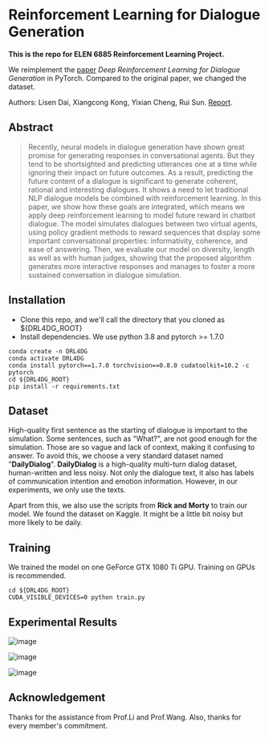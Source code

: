 # Reinforcement Learning for Dialogue Generation

**This is the repo for ELEN 6885 Reinforcement Learning Project.**

We reimplement the [paper](https://arxiv.org/pdf/1606.01541.pdf) _Deep Reinforcement Learning for Dialogue Generation_ in PyTorch. Compared to the original paper, we changed the dataset.

Authors: Lisen Dai, Xiangcong Kong, Yixian Cheng, Rui Sun. [Report](https://drive.google.com/file/d/1LekHzvvnSrQujVMJp07_jRkdoBfxctUm/view?usp=sharing).

## Abstract

> Recently, neural models in dialogue generation have shown great promise for generating responses in conversational agents. But they tend to be shortsighted and predicting utterances one at a time while ignoring their impact on future outcomes. As a result, predicting the future content of a dialogue is significant to generate coherent, rational and interesting dialogues. It shows a need to let traditional NLP dialogue models be combined with reinforcement learning. In this paper, we show how these goals are integrated, which means we apply deep reinforcement learning to model future reward in chatbot dialogue. The model simulates dialogues between two virtual agents, using policy gradient methods to reward sequences that display some important conversational properties: informativity, coherence, and ease of answering. Then, we evaluate our model on diversity, length as well as with human judges, showing that the proposed algorithm generates more interactive responses and manages to foster a more sustained conversation in dialogue simulation.
>

## Installation

* Clone this repo, and we'll call the directory that you cloned as ${DRL4DG_ROOT}
* Install dependencies. We use python 3.8 and pytorch >= 1.7.0

```
conda create -n DRL4DG
conda activate DRL4DG
conda install pytorch==1.7.0 torchvision==0.8.0 cudatoolkit=10.2 -c pytorch
cd ${DRL4DG_ROOT}
pip install -r requirements.txt
```

## Dataset

High-quality first sentence as the starting of dialogue is important to the simulation. Some sentences, such as "What?", are not good enough for the simulation. Those are so vague and lack of context, making it confusing to answer. To avoid this, we choose a very standard dataset named "**DailyDialog**". **DailyDialog** is a high-quality multi-turn dialog dataset, human-written and less noisy. Not only the dialogue text, it also has labels of communication intention and emotion information. However, in our experiments, we only use the texts.

Apart from this, we also use the scripts from **Rick and Morty** to train our model. We found the dataset on Kaggle. It might be a little bit noisy but more likely to be daily.

## Training

We trained the model on one GeForce GTX 1080 Ti GPU. Training on GPUs is recommended.

```
cd ${DRL4DG_ROOT}
CUDA_VISIBLE_DEVICES=0 python train.py
```

## Experimental Results

![image](https://user-images.githubusercontent.com/36061421/147042392-9c6f03ca-47ff-470d-827a-03087654a408.png)

![image](https://user-images.githubusercontent.com/36061421/147042409-99cbcfb9-b901-4dba-8138-4742dd3753b9.png)

![image](https://user-images.githubusercontent.com/36061421/147042429-12d0295a-3ef3-46c6-801d-0d9d6dc54335.png)

## Acknowledgement

Thanks for the assistance from Prof.Li and Prof.Wang. Also, thanks for every member's commitment.
